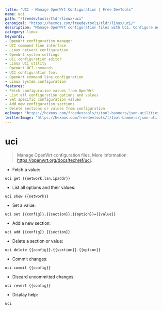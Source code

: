```yaml
---
title: "UCI - Manage OpenWrt Configuration | Free DevTools"
name: uci
path: "/freedevtools/tldr/linux/uci"
canonical: "https://hexmos.com/freedevtools/tldr/linux/uci/"
description: "Manage OpenWrt configuration files with UCI. Configure network settings, system parameters, and application configurations using command line. Free online tool, no registration required."
category: linux
keywords:
- OpenWrt configuration manager
- UCI command line interface
- Linux network configuration
- OpenWrt system settings
- UCI configuration editor
- Linux UCI utility
- OpenWrt UCI commands
- UCI configuration tool
- OpenWrt command line configuration
- Linux system configuration
features:
- Fetch configuration values from OpenWrt
- List all configuration options and values
- Set specific configuration values
- Add new configuration sections
- Delete sections or values from configuration
ogImage: "https://hexmos.com/freedevtools/t/tool-banners/json-utilities-banner.png"
twitterImage: "https://hexmos.com/freedevtools/t/tool-banners/json-utilities-banner.png"
---
```


# uci

> Manage OpenWrt configuration files.
> More information: <https://openwrt.org/docs/techref/uci>.

- Fetch a value:

`uci get {{network.lan.ipaddr}}`

- List all options and their values:

`uci show {{network}}`

- Set a value:

`uci set {{config}}.{{section}}.{{option}}={{value}}`

- Add a new section:

`uci add {{config}} {{section}}`

- Delete a section or value:

`uci delete {{config}}.{{section}}.{{option}}`

- Commit changes:

`uci commit {{config}}`

- Discard uncommitted changes:

`uci revert {{config}}`

- Display help:

`uci`
